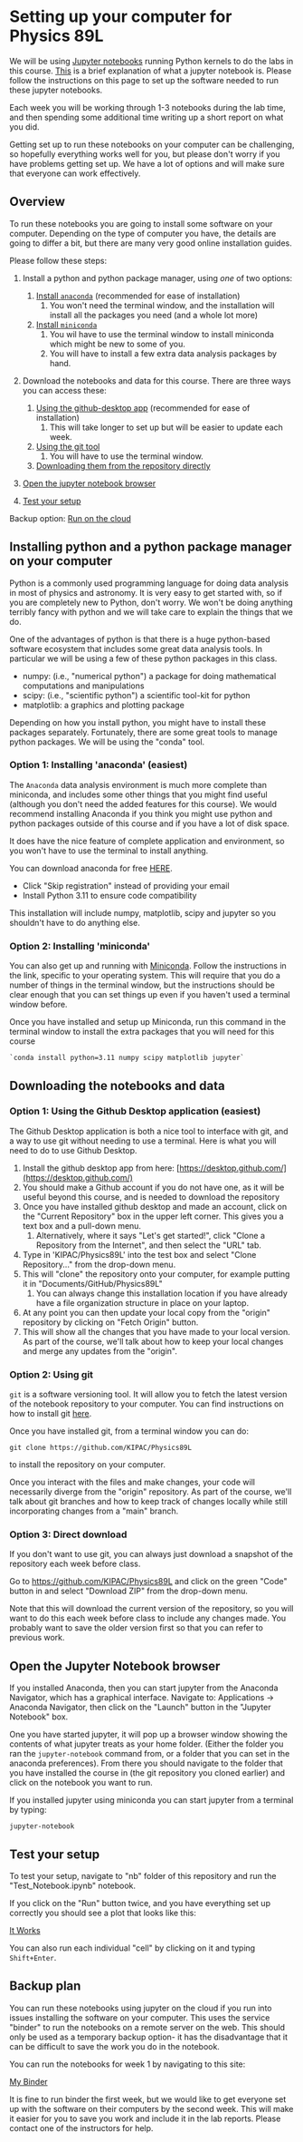 # Setting up your computer for Physics 89L

We will be using [Jupyter notebooks](https://jupyter.org/) running Python kernels to do the labs in this course. [This](https://jupyter-notebook-beginner-guide.readthedocs.io/en/latest/what_is_jupyter.html) is a brief explanation of what a jupyter notebook is. Please follow the instructions on this page to set up the software needed to run these jupyter notebooks.

Each week you will be working through 1-3 notebooks during the lab time, and then spending some additional time writing up a short report on what you did.

Getting set up to run these notebooks on your computer can be challenging, so hopefully everything works well for you, but please don't worry if you have problems getting set up.  We have a lot of options and will make sure that everyone can work effectively.


## Overview


To run these notebooks you are going to install some software on your computer.  Depending on the type of computer you have, the details are going to differ a bit, but there are many very good online installation guides.

Please follow these steps:

1. Install a python and python package manager, using *one* of two options:
   1. [Install `anaconda`](#option-1-installing-anaconda-easiest) (recommended for ease of installation)
	  1. You won't need the terminal window, and the installation will install all the packages you need (and a whole lot more)
   2. [Install `miniconda`](#option-2-installing-miniconda)
	  1. You wil have to use the terminal window to install miniconda which might be new to some of you.
	  2. You will have to install a few extra data analysis packages by hand.
	  
2. Download the notebooks and data for this course. There are three ways you can access these:
   1. [Using the github-desktop app](#option-1-using-the-github-desktop-application-easiest) (recommended for ease of installation)
        1. This will take longer to set up but will be easier to update each week.
   2. [Using the git tool](#option-2-using-git)
        1. You will have to use the terminal window.
   3. [Downloading them from the repository directly](#option-3-direct-download)

3. [Open the jupyter notebook browser](#open-the-jupyter-notebook-browser)
4. [Test your setup](#test-your-setup)

Backup option:  [Run on the cloud](#backup-plan)


## Installing python and a python package manager on your computer

Python is a commonly used programming language for doing data analysis in most of physics and astronomy.  It is very easy to get started with, so if you are completely new to Python, don't worry.  We won't be doing anything terribly fancy with python and we will take care to explain the things that we do.

One of the advantages of python is that there is a huge python-based software ecosystem that includes some great data analysis tools.  In particular we will
be using a few of these python packages in this class.

- numpy: (i.e., "numerical python") a package for doing mathematical computations and manipulations
- scipy: (i.e., "scientific python") a scientific tool-kit for python
- matplotlib: a graphics and plotting package

Depending on how you install python, you might have to install these packages separately.  Fortunately, there are some great tools to manage python packages.  We will be using the "conda" tool.


### Option 1: Installing 'anaconda' (easiest)

The `Anaconda` data analysis environment is much more complete than miniconda, and includes some other things that you might find useful (although you don't need the added features for this course). We would recommend installing Anaconda if you think you might use python and python packages outside of this course and if you have a lot of disk space.

It does have the nice feature of complete application and environment, so you won't have to use the terminal to install anything.

You can download anaconda for free [HERE](https://www.anaconda.com/download).
- Click "Skip registration" instead of providing your email
- Install Python 3.11 to ensure code compatibility

This installation will include numpy, matplotlib, scipy and jupyter so you shouldn't have to do anything else.


### Option 2: Installing 'miniconda'

You can also get up and running with [Miniconda](https://www.anaconda.com/docs/getting-started/miniconda/install). Follow the instructions in the link, specific to your operating system. This will require that you do a number of things in the terminal window, but the instructions should be clear enough that you can set things up even if you haven't used a terminal window before.

Once you have installed and setup up Miniconda, run this command in the terminal window to install the extra packages that you will need for this course

	`conda install python=3.11 numpy scipy matplotlib jupyter` 


## Downloading the notebooks and data


### Option 1: Using the Github Desktop application (easiest)

The Github Desktop application is both a nice tool to interface with git, and a way to use git without needing to use a terminal.  Here is what you will need to do to use Github Desktop.

1. Install the github desktop app from here: [https://desktop.github.com/](https://desktop.github.com/)
2. You should make a Github account if you do not have one, as it will be useful beyond this course, and is needed to download the repository
3. Once you have installed github desktop and made an account, click on the "Current Repository" box in the upper left corner.  This gives you a text box and a pull-down menu. 
     1. Alternatively, where it says "Let's get started!", click "Clone a Repository from the Internet", and then select the "URL" tab.
4. Type in 'KIPAC/Physics89L' into the test box and select "Clone Repository..." from the drop-down menu.
5. This will "clone" the repository onto your computer, for example putting it in "Documents/GitHub/Physics89L"
     1. You can always change this installation location if you have already have a file organization structure in place on your laptop.
6. At any point you can then update your local copy from the "origin" repository by clicking on "Fetch Origin" button.
7. This will show all the changes that you have made to your local version.  As part of the course, we'll talk about how to keep your local changes and merge any updates from the "origin".


### Option 2: Using git

`git` is a software versioning tool.  It will allow you to fetch the latest version of the notebook repository to your computer.
You can find instructions on how to install git [here](https://git-scm.com/book/en/v2/Getting-Started-Installing-Git).

Once you have installed git, from a terminal window you can do:

`git clone https://github.com/KIPAC/Physics89L`

to install the repository on your computer.

Once you interact with the files and make changes, your code will necessarily diverge from the "origin" repository. As part of the course, we'll talk about git branches and how to keep track of changes locally while still incorporating changes from a "main" branch.


### Option 3: Direct download

If you don't want to use git, you can always just download a snapshot of the repository each week before class.

Go to https://github.com/KIPAC/Physics89L and click on the green "Code" button in and select "Download ZIP" from the drop-down menu.

Note that this will download the current version of the repository, so you will want to do this each week before class to include any changes made.  You probably want to save the older version first so that you can refer to previous work.


## Open the Jupyter Notebook browser

If you installed Anaconda, then you can start jupyter from the Anaconda Navigator, which has a graphical interface.  Navigate to: Applications -> Anaconda Navigator, then click on the "Launch" button in the "Jupyter Notebook" box.

One you have started jupyter, it will pop up a browser window showing the contents of what jupyter treats as your home folder.  (Either the folder you ran the `jupyter-notebook` command from, or a folder that you can set in the anaconda preferences).  From there you should navigate to the folder that you have installed the course in (the git repository you cloned earlier) and click on the notebook you want to run.

If you installed jupyter using miniconda you can start jupyter from a terminal by typing:

`jupyter-notebook`


## Test your setup

To test your setup, navigate to "nb" folder of this repository and run the "Test_Notebook.ipynb" notebook.

If you click on the "Run" button twice, and you have everything set up correctly you should see a plot that looks like this:

[It Works](https://github.com/KIPAC/Physics89L/blob/main/nb/figures/it_works.png)

You can also run each individual "cell" by clicking on it and typing `Shift+Enter`.


## Backup plan

You can run these notebooks using jupyter on the cloud if you run into issues installing the software on your computer. This uses the service "binder" to run the notebooks on a remote server on the web.  This should only be used as a temporary backup option- it has the disadvantage that it can be difficult to save the work you do in the notebook.

You can run the notebooks for week 1 by navigating to this site:

[My Binder](https://mybinder.org/v2/gh/KIPAC/Physics89L/HEAD)

It is fine to run binder the first week, but we would like to get everyone set up with the software on their computers by the second week.  This will make it easier for you to save you work and include it in the lab reports. Please contact one of the instructors for help.



<!--  LocalWords:  Jupyter IPython miniconda github-desktop numpy
 -->
<!--  LocalWords:  scipy matplotlib github
 -->
